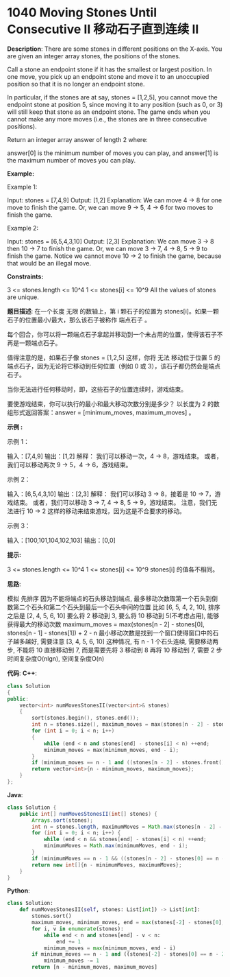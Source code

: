 # 1040 Moving Stones Until Consecutive II 移动石子直到连续 II

__Description__:
There are some stones in different positions on the X-axis. You are given an integer array stones, the positions of the stones.

Call a stone an endpoint stone if it has the smallest or largest position. In one move, you pick up an endpoint stone and move it to an unoccupied position so that it is no longer an endpoint stone.

In particular, if the stones are at say, stones = [1,2,5], you cannot move the endpoint stone at position 5, since moving it to any position (such as 0, or 3) will still keep that stone as an endpoint stone.
The game ends when you cannot make any more moves (i.e., the stones are in three consecutive positions).

Return an integer array answer of length 2 where:

answer[0] is the minimum number of moves you can play, and
answer[1] is the maximum number of moves you can play.

__Example:__

Example 1:

Input: stones = [7,4,9]
Output: [1,2]
Explanation: We can move 4 -> 8 for one move to finish the game.
Or, we can move 9 -> 5, 4 -> 6 for two moves to finish the game.

Example 2:

Input: stones = [6,5,4,3,10]
Output: [2,3]
Explanation: We can move 3 -> 8 then 10 -> 7 to finish the game.
Or, we can move 3 -> 7, 4 -> 8, 5 -> 9 to finish the game.
Notice we cannot move 10 -> 2 to finish the game, because that would be an illegal move.

__Constraints:__

3 <= stones.length <= 10^4
1 <= stones[i] <= 10^9
All the values of stones are unique.

__题目描述__:
在一个长度 无限 的数轴上，第 i 颗石子的位置为 stones[i]。如果一颗石子的位置最小/最大，那么该石子被称作 端点石子 。

每个回合，你可以将一颗端点石子拿起并移动到一个未占用的位置，使得该石子不再是一颗端点石子。

值得注意的是，如果石子像 stones = [1,2,5] 这样，你将 无法 移动位于位置 5 的端点石子，因为无论将它移动到任何位置（例如 0 或 3），该石子都仍然会是端点石子。

当你无法进行任何移动时，即，这些石子的位置连续时，游戏结束。

要使游戏结束，你可以执行的最小和最大移动次数分别是多少？ 以长度为 2 的数组形式返回答案：answer = [minimum_moves, maximum_moves] 。

__示例 :__

示例 1：

输入：[7,4,9]
输出：[1,2]
解释：
我们可以移动一次，4 -> 8，游戏结束。
或者，我们可以移动两次 9 -> 5，4 -> 6，游戏结束。

示例 2：

输入：[6,5,4,3,10]
输出：[2,3]
解释：
我们可以移动 3 -> 8，接着是 10 -> 7，游戏结束。
或者，我们可以移动 3 -> 7, 4 -> 8, 5 -> 9，游戏结束。
注意，我们无法进行 10 -> 2 这样的移动来结束游戏，因为这是不合要求的移动。

示例 3：

输入：[100,101,104,102,103]
输出：[0,0]

__提示:__

3 <= stones.length <= 10^4
1 <= stones[i] <= 10^9
stones[i] 的值各不相同。

__思路__:

模拟
先排序
因为不能将端点的石头移动到端点, 最多移动次数取第一个石头到倒数第二个石头和第二个石头到最后一个石头中间的位置
比如 [6, 5, 4, 2, 10], 排序之后是 [2, 4, 5, 6, 10]
要么将 2 移动到 3, 要么将 10 移动到 5(不考虑占用), 能够获得最大的移动次数
maximum_moves = max(stones[n - 2] - stones[0], stones[n - 1] - stones[1]) + 2 - n
最小移动次数是找到一个窗口使得窗口中的石子越多越好, 需要注意 [3, 4, 5, 6, 10] 这种情况, 有 n - 1 个石头连续, 需要移动两步, 不能将 10 直接移动到 7, 而是需要先将 3 移动到 8 再将 10  移动到 7, 需要 2 步
时间复杂度O(nlgn), 空间复杂度O(n)

__代码__:
__C++__:

```C++
class Solution 
{
public:
    vector<int> numMovesStonesII(vector<int>& stones) 
    {
        sort(stones.begin(), stones.end());
        int n = stones.size(), maximum_moves = max(stones[n - 2] - stones.front(), stones.back() - stones[1]) + 2 - n, minimum_moves = 1, end = 0;
        for (int i = 0; i < n; i++) 
        {
            while (end < n and stones[end] - stones[i] < n) ++end;
            minimum_moves = max(minimum_moves, end - i);
        }
        if (minimum_moves == n - 1 and ((stones[n - 2] - stones.front() == n - 2 and stones.back() - stones[n - 2] > 2) or (stones.back() - stones[1] == n - 2 and stones[1] - stones.front() > 2))) --minimum_moves;
        return vector<int>{n - minimum_moves, maximum_moves};
    }
};
```

__Java__:

```Java
class Solution {
    public int[] numMovesStonesII(int[] stones) {
        Arrays.sort(stones);
        int n = stones.length, maximumMoves = Math.max(stones[n - 2] - stones[0], stones[n - 1] - stones[1]) + 2 - n, minimumMoves = 1, end = 0;
        for (int i = 0; i < n; i++) {
            while (end < n && stones[end] - stones[i] < n) ++end;
            minimumMoves = Math.max(minimumMoves, end - i);
        }
        if (minimumMoves == n - 1 && ((stones[n - 2] - stones[0] == n - 2 && stones[n - 1] - stones[n - 2] > 2) || (stones[n - 1] - stones[1] == n - 2 && stones[1] - stones[0] > 2))) --minimumMoves;
        return new int[]{n - minimumMoves, maximumMoves};
    }
}
```

__Python__:

```Python
class Solution:
    def numMovesStonesII(self, stones: List[int]) -> List[int]:
        stones.sort()
        maximum_moves, minimum_moves, end = max(stones[-2] - stones[0], stones[-1] - stones[1]) + 2 - (n := len(stones)), 1, 0
        for i, v in enumerate(stones):
            while end < n and stones[end] - v < n: 
                end += 1
            minimum_moves = max(minimum_moves, end - i)
        if minimum_moves == n - 1 and ((stones[-2] - stones[0] == n - 2 and stones[-1] - stones[-2] > 2) or (stones[-1] - stones[1] == n - 2 and stones[1] - stones[0] > 2)): 
            minimum_moves -= 1
        return [n - minimum_moves, maximum_moves]
```
